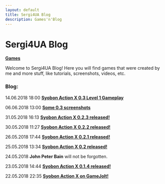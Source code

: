 ```yaml
---
layout: default
title: Sergi4UA Blog
description: Games'n'Blog
---
```


# Sergi4UA Blog

[**Games**](./games)

Welcome to Sergi4UA Blog! Here you will find games that were created by me and more stuff, like tutorials, screenshots, videos, etc.

### Blog:
14.06.2018 18:00 [**Syobon Action X 0.3 Level 1 Gameplay**](./post7.html)

06.06.2018 13:00 [**Some 0.3 screenshots**](./post6.html)

31.05.2018 16:13 [**Syobon Action X 0.2.3 released!**](./post5.html)

30.05.2018 11:27 [**Syobon Action X 0.2.2 released!**](./post4.html)

26.05.2018 17:44 [**Syobon Action X 0.2.1 released!**](./post3.html)

25.05.2018 13:34 [**Syobon Action X 0.2 released!**](./post2.html)

24.05.2018 **John Peter Bain** will not be forgotten.

23.05.2018 14:44 [**Syobon Action X 0.1.4 released!**](./post1.html)

22.05.2018 22:35 [**Syobon Action X on GameJolt!**](./post0.html)
